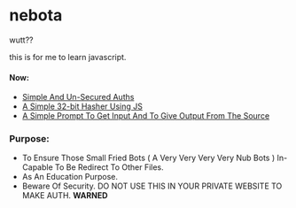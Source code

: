 # nebota
wutt??

this is for me to learn javascript.

#### Now:
- [Simple And Un-Secured Auths](https://drtl.github.io/nebota/)
- [A Simple 32-bit Hasher Using JS](https://drtl.github.io/nebota/testash.htm)
- [A Simple Prompt To Get Input And To Give Output From The Source](https://drtl.github.io/nebota/testv2.htm)

### Purpose:
- To Ensure Those Small Fried Bots ( A Very Very Very Very Nub Bots ) In-Capable To Be Redirect To Other Files.
- As An Education Purpose.
- Beware Of Security. DO NOT USE THIS IN YOUR PRIVATE WEBSITE TO MAKE AUTH. **WARNED**
